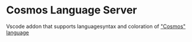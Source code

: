 # Cosmos Language Server
 Vscode addon that supports languagesyntax and coloration of ["Cosmos" language](https://github.com/jonathanMelly/cosmos)
